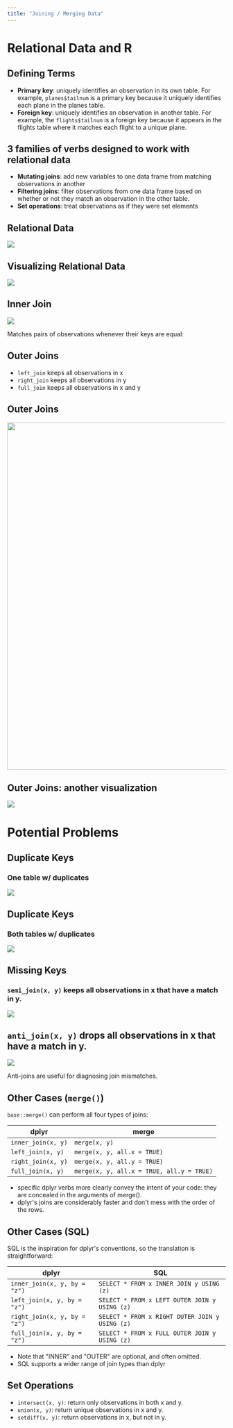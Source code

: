 ```yaml
---
title: "Joining / Merging Data"
---
```


# Relational Data and R

## Defining Terms

* **Primary key**: uniquely identifies an observation in its own table. For example, `planes$tailnum` is a primary key because it uniquely identifies each plane in the planes table.
* **Foreign key**: uniquely identifies an observation in another table. For example, the `flights$tailnum` is a foreign key because it appears in the flights table where it matches each flight to a unique plane.

## 3 families of verbs designed to work with relational data

* **Mutating joins**: add new variables to one data frame from matching observations in another
* **Filtering joins**: filter observations from one data frame based on whether or not they match an observation in the other table.
* **Set operations**: treat observations as if they were set elements

## Relational Data

![](http://r4ds.had.co.nz/diagrams/relational-nycflights.png)

## Visualizing Relational Data

![](http://r4ds.had.co.nz/diagrams/join-setup.png)

## Inner Join
![](http://r4ds.had.co.nz/diagrams/join-inner.png)

Matches pairs of observations whenever their keys are equal:

## Outer Joins

* `left_join` keeps all observations in x
* `right_join` keeps all observations in y
* `full_join` keeps all observations in x and y

## Outer Joins
<img src="http://r4ds.had.co.nz/diagrams/join-outer.png" height="800p">

## Outer Joins: another visualization

![](http://r4ds.had.co.nz/diagrams/join-venn.png)

# Potential Problems

## Duplicate Keys
### One table w/ duplicates
![](http://r4ds.had.co.nz/diagrams/join-one-to-many.png)

## Duplicate Keys
### Both tables w/ duplicates
![](http://r4ds.had.co.nz/diagrams/join-many-to-many.png)

## Missing Keys
### `semi_join(x, y)` keeps all observations in x that have a match in y.

![](http://r4ds.had.co.nz/diagrams/join-semi.png)

## `anti_join(x, y)` drops all observations in x that have a match in y.

![](http://r4ds.had.co.nz/diagrams/join-anti.png)

Anti-joins are useful for diagnosing join mismatches.

## Other Cases (`merge()`)

`base::merge()` can perform all four types of joins:

dplyr              | merge
-------------------|-------------------------------------------
`inner_join(x, y)` | `merge(x, y)`
`left_join(x, y)`  | `merge(x, y, all.x = TRUE)`
`right_join(x, y)` | `merge(x, y, all.y = TRUE)`
`full_join(x, y)`  | `merge(x, y, all.x = TRUE, all.y = TRUE)`

* specific dplyr verbs more clearly convey the intent of your code: they are concealed in the arguments of <span class="bullet_code">merge()</span>.
* dplyr's joins are considerably faster and don't mess with the order of the rows.

## Other Cases (SQL)

SQL is the inspiration for dplyr's conventions, so the translation is straightforward:

dplyr                        | SQL
-----------------------------|-------------------------------------------
`inner_join(x, y, by = "z")` | `SELECT * FROM x INNER JOIN y USING (z)`
`left_join(x, y, by = "z")`  | `SELECT * FROM x LEFT OUTER JOIN y USING (z)`
`right_join(x, y, by = "z")` | `SELECT * FROM x RIGHT OUTER JOIN y USING (z)`
`full_join(x, y, by = "z")`  | `SELECT * FROM x FULL OUTER JOIN y USING (z)`


* Note that "INNER" and "OUTER" are optional, and often omitted.
* SQL supports a wider  range of join types than dplyr

## Set Operations

* `intersect(x, y)`: return only observations in both x and y.
* `union(x, y)`: return unique observations in x and y.
* `setdiff(x, y)`: return observations in x, but not in y.
